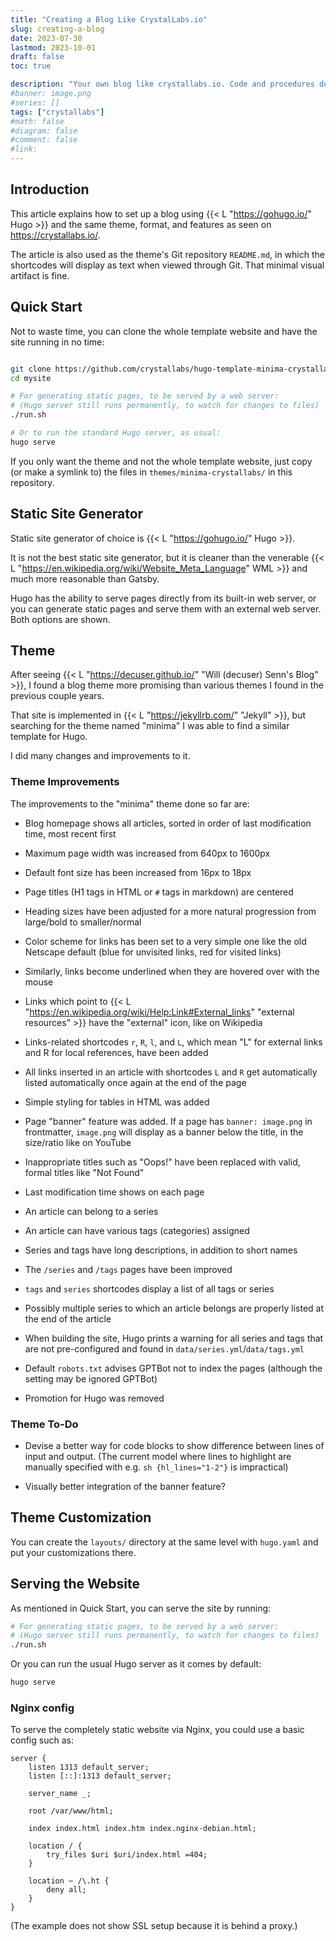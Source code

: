 ```yaml
---
title: "Creating a Blog Like CrystalLabs.io"
slug: creating-a-blog
date: 2023-07-30
lastmod: 2023-10-01
draft: false
toc: true

description: "Your own blog like crystallabs.io. Code and procedures documented. Instant success."
#banner: image.png
#series: []
tags: ["crystallabs"]
#math: false
#diagram: false
#comment: false
#link: 
---
```


## Introduction

This article explains how to set up a blog using {{< L "https://gohugo.io/" Hugo >}} and the same theme, format, and features as seen on https://crystallabs.io/.

The article is also used as the theme's Git repository `README.md`, in which the shortcodes will display as text when viewed through Git. That minimal visual artifact is fine.

## Quick Start

Not to waste time, you can clone the whole template website and have the site running in no time:

```sh

git clone https://github.com/crystallabs/hugo-template-minima-crystallabs mysite
cd mysite

# For generating static pages, to be served by a web server:
# (Hugo server still runs permanently, to watch for changes to files)
./run.sh

# Or to run the standard Hugo server, as usual:
hugo serve
```

If you only want the theme and not the whole template website, just copy (or make a symlink to) the files in `themes/minima-crystallabs/` in this repository.

## Static Site Generator

Static site generator of choice is {{< L "https://gohugo.io/" Hugo >}}.

It is not the best static site generator, but it is cleaner than the venerable {{< L "https://en.wikipedia.org/wiki/Website_Meta_Language" WML >}} and much more reasonable than Gatsby.

Hugo has the ability to serve pages directly from its built-in web server, or you can generate static pages and serve them with an external web server.
Both options are shown.

## Theme

After seeing {{< L "https://decuser.github.io/" "Will (decuser) Senn's Blog" >}}, I found a blog theme more promising than various themes I found in the previous couple years.

That site is implemented in {{< L "https://jekyllrb.com/" "Jekyll" >}}, but searching for the theme named "minima" I was able to find a similar template for Hugo.

I did many changes and improvements to it.

### Theme Improvements

The improvements to the "minima" theme done so far are:

- Blog homepage shows all articles, sorted in order of last modification time, most recent first

- Maximum page width was increased from 640px to 1600px

- Default font size has been increased from 16px to 18px 

- Page titles (H1 tags in HTML or `#` tags in markdown) are centered

- Heading sizes have been adjusted for a more natural progression from large/bold to smaller/normal

- Color scheme for links has been set to a very simple one like the old Netscape default (blue for unvisited links, red for visited links)

- Similarly, links become underlined when they are hovered over with the mouse

- Links which point to {{< L "https://en.wikipedia.org/wiki/Help:Link#External_links" "external resources" >}} have the "external" icon, like on Wikipedia

- Links-related shortcodes `r`, `R`, `l`, and `L`, which mean "L" for external links and R for local references, have been added

- All links inserted in an article with shortcodes `L` and `R` get automatically listed automatically once again at the end of the page

- Simple styling for tables in HTML was added

- Page "banner" feature was added. If a page has `banner: image.png` in frontmatter, `image.png` will display as a banner below the title, in the size/ratio like on YouTube

- Inappropriate titles such as "Oops!" have been replaced with valid, formal titles like "Not Found"

- Last modification time shows on each page

- An article can belong to a series

- An article can have various tags (categories) assigned

- Series and tags have long descriptions, in addition to short names

- The `/series` and `/tags` pages have been improved

- `tags` and `series` shortcodes display a list of all tags or series

- Possibly multiple series to which an article belongs are properly listed at the end of the article

- When building the site, Hugo prints a warning for all series and tags that are not pre-configured and found in `data/series.yml`/`data/tags.yml`

- Default `robots.txt` advises GPTBot not to index the pages (although the setting may be ignored GPTBot)

- Promotion for Hugo was removed

### Theme To-Do

- Devise a better way for code blocks to show difference between lines of input and output. (The current model where lines to highlight are manually specified with e.g. `sh {hl_lines="1-2"}` is impractical)

- Visually better integration of the banner feature?

## Theme Customization

You can create the `layouts/` directory at the same level with `hugo.yaml` and put your customizations there.

## Serving the Website

As mentioned in Quick Start, you can serve the site by running:

```sh
# For generating static pages, to be served by a web server:
# (Hugo server still runs permanently, to watch for changes to files)
./run.sh
```

Or you can run the usual Hugo server as it comes by default:

```sh
hugo serve
```

### Nginx config

To serve the completely static website via Nginx, you could use a basic config such as:

```nginx
server {
	listen 1313 default_server;
	listen [::]:1313 default_server;

	server_name _;

	root /var/www/html;

	index index.html index.htm index.nginx-debian.html;

	location / {
		try_files $uri $uri/index.html =404;
	}

	location ~ /\.ht {
		deny all;
	}
}

```

(The example does not show SSL setup because it is behind a proxy.)
